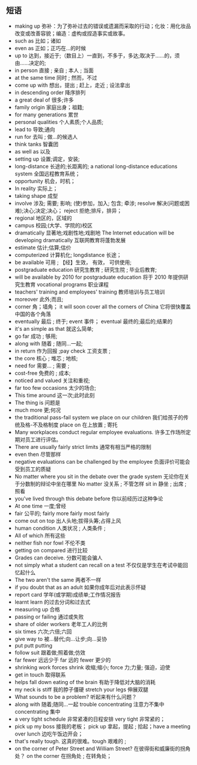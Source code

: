 ## 短语

- making up 弥补：为了弥补过去的错误或遗漏而采取的行动；化妆：用化妆品改变或改善容貌；编造：虚构或捏造事实或故事。
- such as 比如；诸如
- even as 正如；正巧在…的时候
- up to 达到，接近于;（数目上）一直到，不多于，多达;取决于……的，须由……决定的;
- in person 直接 ; 亲自 ; 本人 ; 当面
- at the same time 同时 ; 然而，不过
- come up with 想出，提出 ; 赶上，走近 ; 设法拿出
- in descending order 降序排列
- a great deal of 很多;许多
- family origin 家庭出身；祖籍;
- for many generations 累世
- personal qualities 个人素质;个人品质;
- lead to 导致;通向
- run for 去叫 ; 做…的候选人
- think tanks 智囊团
- as well as 以及
- setting up 设置;调定，安装;
- long-distance 长途的;长距离的; a national long-distance educations system 全国远程教育系统；
- opportunity 机会，时机；
- In reality 实际上；
- taking shape 成型
- involve 涉及; 需要; 影响; (使)参加，加入; 包含; 牵涉; resolve 解决(问题或困难);决心;决定;决心； reject 拒绝;排斥，排异；
- regional 地区的，区域的
- campus 校园;(大学、学院的)校区
- dramatically 显著地;戏剧性地;戏剧地 The Internet education will be developing dramatically 互联网教育将蓬勃发展
- estimate 估计;估算;估价
- computerized 计算机化; longdistance 长途；
- be available 可用 ; 【经】生效， 有效， 可供使用;
- postgraduate education 研究生教育 ; 研究生院 ; 毕业后教育;
- will be available by 2010 for postgraduate education 将于 2010 年提供研究生教育 vocational programs 职业课程
- teachers' training and employees' training 教师培训与员工培训
- moreover 此外;而且;
- corner 角；墙角； it will soon cover all the corners of China 它将很快覆盖中国的各个角落
- eventually 最后 ; 终于; event 事件； eventual 最终的;最后的;结果的
- it's an simple as that 就这么简单;
- go far 成功 ; 够用;
- along with 随着 ; 随同…一起;
- in return 作为回报 ;pay check 工资支票 ;
- the core 核心 ; 堆芯 ; 地核;
- need for 需要… ; 需要 ;
- cost-free 免费的 ; 成本;
- noticed and valued 关注和重视;
- far too few occasions 太少的场合;
- This time around 这一次;此时此刻
- The thing is 问题是
- much more 更;何况
- the traditional pass-fail system we place on our children 我们给孩子的传统及格-不及格制度 place on 在上放置 ; 寄托
- Many workplaces conduct regular employee evaluations. 许多工作场所定期对员工进行评估。
- There are usually fairly strict limits 通常有相当严格的限制
- even then 尽管那样
- negative evaluations can be challenged by the employee 负面评价可能会受到员工的质疑
- No matter where you sit in the debate over the grade system 无论你在关于分数制的辩论中坐在哪里 No matter 没关系 ; 不管怎样 sit in 静坐 ; 出席 ; 照看
- you've lived through this debate before 你以前经历过这种争论
- At one time 一度;曾经
- fair 公平的; fairly more fairly most fairly
- come out on top 出人头地;拔得头筹;占得上风
- human condition 人类状况 ; 人类条件 ;
- All of which 所有这些
- neither fish nor fowl 不伦不类
- getting on compared 进行比较
- Grades can deceive. 分数可能会骗人
- not simply what a student can recall on a test 不仅仅是学生在考试中能回忆起什么
- The two aren't the same 两者不一样
- if you doubt that as an adult 如果你成年后对此表示怀疑
- report card 学年(或学期)成绩单;工作情况报告
- learnt learn 的过去分词和过去式
- measuring up 合格
- passing or failing 通过或失败
- share of older workers 老年工人的比例
- six times 六次;六倍;六回
- give way to 被…替代;向…让步;向…妥协
- put putt putting
- follow suit 跟着做;照着做;仿效
- far fewer 远远少于 far 远的 fewer 更少的
- shrinking work forces shrink 收缩;缩小; force 力;力量; 强迫，迫使
- get in touch 取得联系
- helps fall down eating of the brain 有助于降低对大脑的消耗
- my neck is stiff 我的脖子僵硬 stretch your legs 伸展双腿
- What sounds to be a problem? 听起来有什么问题？
- along with 随着;随同…一起 trouble concentrating 注意力不集中 concentrating 集中
- a very tight schedule 非常紧凑的日程安排 very tight 非常紧的；
- pick up my boss 接我的老板； pick up 拿起，提起 ; 拾起；have a meeting over lunch 边吃午饭边开会；
- that's really tough. 这真的很难。tough 艰难的 ;
- on the corner of Peter Street and William Street? 在彼得街和威廉街的拐角处？ on the corner 在拐角处 ; 在转角处；
